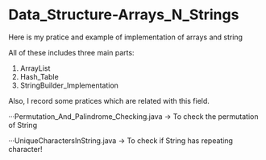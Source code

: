 # Data_Structure-Arrays_N_Strings
Here is my pratice and example of implementation of arrays and string

All of these includes three main parts:
1. ArrayList
2. Hash_Table
3. StringBuilder_Implementation

Also,
I record some pratices which are related with this field.

···Permutation_And_Palindrome_Checking.java -> To check the permutation of String

···UniqueCharactersInString.java -> To check if String has repeating character!